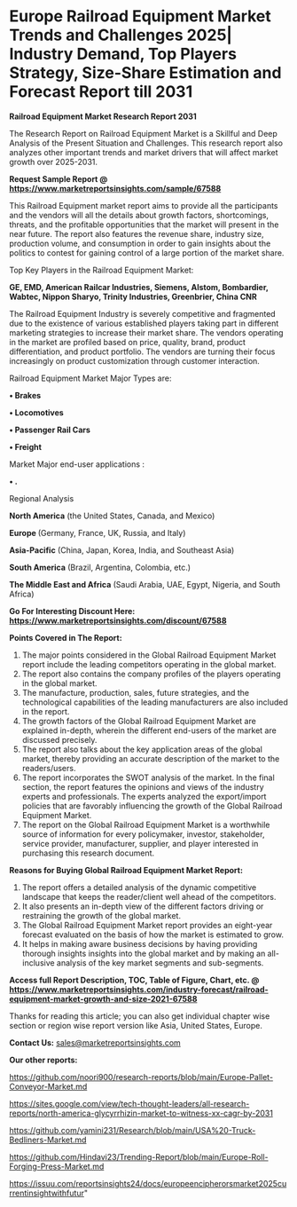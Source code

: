 # Europe Railroad Equipment Market Trends and Challenges 2025| Industry Demand, Top Players Strategy, Size-Share Estimation and Forecast Report till 2031

<strong>Railroad Equipment Market Research Report 2031</strong>

The Research Report on Railroad Equipment Market is a Skillful and Deep Analysis of the Present Situation and Challenges. This research report also analyzes other important trends and market drivers that will affect market growth over 2025-2031.

<strong>Request Sample Report @ <a href=https://www.marketreportsinsights.com/sample/67588>https://www.marketreportsinsights.com/sample/67588</a></strong>

This Railroad Equipment market report aims to provide all the participants and the vendors will all the details about growth factors, shortcomings, threats, and the profitable opportunities that the market will present in the near future. The report also features the revenue share, industry size, production volume, and consumption in order to gain insights about the politics to contest for gaining control of a large portion of the market share.

Top Key Players in the Railroad Equipment Market:

<strong>GE, EMD, American Railcar Industries, Siemens, Alstom, Bombardier, Wabtec, Nippon Sharyo, Trinity Industries, Greenbrier, China CNR</strong>

The Railroad Equipment Industry is severely competitive and fragmented due to the existence of various established players taking part in different marketing strategies to increase their market share. The vendors operating in the market are profiled based on price, quality, brand, product differentiation, and product portfolio. The vendors are turning their focus increasingly on product customization through customer interaction.

Railroad Equipment Market Major Types are:

<strong>• Brakes

• Locomotives

• Passenger Rail Cars

• Freight</strong>

Market Major end-user applications :

<strong>• .</strong>

Regional Analysis

</u><strong><b>North America</b></strong> (the United States, Canada, and Mexico)

<strong><b>Europe </b></strong>(Germany, France, UK, Russia, and Italy)

<strong><b>Asia-Pacific</b></strong> (China, Japan, Korea, India, and Southeast Asia)

<strong><b>South America</b></strong> (Brazil, Argentina, Colombia, etc.)

<strong><b>The Middle East and Africa</b></strong> (Saudi Arabia, UAE, Egypt, Nigeria, and South Africa)

<strong>Go For Interesting Discount Here: <a href=https://www.marketreportsinsights.com/discount/67588>https://www.marketreportsinsights.com/discount/67588</a></strong>

<strong>Points Covered in The Report:</strong>
<ol>
  <li>The major points considered in the Global Railroad Equipment Market report include the leading competitors operating in the global market.</li>
  <li>The report also contains the company profiles of the players operating in the global market.</li>
  <li>The manufacture, production, sales, future strategies, and the technological capabilities of the leading manufacturers are also included in the report.</li>
  <li>The growth factors of the Global Railroad Equipment Market are explained in-depth, wherein the different end-users of the market are discussed precisely.</li>
  <li>The report also talks about the key application areas of the global market, thereby providing an accurate description of the market to the readers/users.</li>
  <li>The report incorporates the SWOT analysis of the market. In the final section, the report features the opinions and views of the industry experts and professionals. The experts analyzed the export/import policies that are favorably influencing the growth of the Global Railroad Equipment Market.</li>
  <li>The report on the Global Railroad Equipment Market is a worthwhile source of information for every policymaker, investor, stakeholder, service provider, manufacturer, supplier, and player interested in purchasing this research document.</li>
</ol>
<strong>Reasons for Buying Global Railroad Equipment Market Report:</strong>

<ol>
  <li>The report offers a detailed analysis of the dynamic competitive landscape that keeps the reader/client well ahead of the competitors.</li>
  <li>It also presents an in-depth view of the different factors driving or restraining the growth of the global market.</li>
  <li>The Global Railroad Equipment Market report provides an eight-year forecast evaluated on the basis of how the market is estimated to grow.</li>
  <li>It helps in making aware business decisions by having providing thorough insights insights into the global market and by making an all-inclusive analysis of the key market segments and sub-segments.</li>
</ol>
<strong>Access full Report Description, TOC, Table of Figure, Chart, etc. @ <a href=https://www.marketreportsinsights.com/industry-forecast/railroad-equipment-market-growth-and-size-2021-67588>https://www.marketreportsinsights.com/industry-forecast/railroad-equipment-market-growth-and-size-2021-67588</a></strong>


Thanks for reading this article; you can also get individual chapter wise section or region wise report version like Asia, United States, Europe.

<strong>Contact Us:</strong>
sales@marketreportsinsights.com

<strong>Our other reports:</strong>

<a href=https://github.com/noori900/research-reports/blob/main/Europe-Pallet-Conveyor-Market.md>https://github.com/noori900/research-reports/blob/main/Europe-Pallet-Conveyor-Market.md</a>

<a href=https://sites.google.com/view/tech-thought-leaders/all-research-reports/north-america-glycyrrhizin-market-to-witness-xx-cagr-by-2031>https://sites.google.com/view/tech-thought-leaders/all-research-reports/north-america-glycyrrhizin-market-to-witness-xx-cagr-by-2031</a>

<a href=https://github.com/yamini231/Research/blob/main/USA%20-Truck-Bedliners-Market.md>https://github.com/yamini231/Research/blob/main/USA%20-Truck-Bedliners-Market.md</a>

<a href=https://github.com/Hindavi23/Trending-Report/blob/main/Europe-Roll-Forging-Press-Market.md>https://github.com/Hindavi23/Trending-Report/blob/main/Europe-Roll-Forging-Press-Market.md</a>

<a href=https://issuu.com/reportsinsights24/docs/europeencipherorsmarket2025currentinsightwithfutur>https://issuu.com/reportsinsights24/docs/europeencipherorsmarket2025currentinsightwithfutur</a>"
